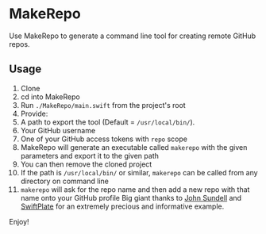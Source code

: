 # MakeRepo

Use MakeRepo to generate a command line tool for creating remote GitHub repos.

## Usage

1. Clone
1. cd into MakeRepo
1. Run `./MakeRepo/main.swift` from the project's root
1. Provide:
  1. A path to export the tool (Default = `/usr/local/bin/`).
  1. Your GitHub username
  1. One of your GitHub access tokens with `repo` scope
1. MakeRepo will generate an executable called `makerepo` with the given parameters and export it to the given path
1. You can then remove the cloned project
1. If the path is `/usr/local/bin/` or similar, `makerepo` can be called from any directory on command line
1. `makerepo` will ask for the repo name and then add a new repo with that name onto your GitHub profile
Big giant thanks to [John Sundell](https://github.com/JohnSundell) and [SwiftPlate](https://github.com/JohnSundell/SwiftPlate) for an extremely precious and informative example.

Enjoy!
